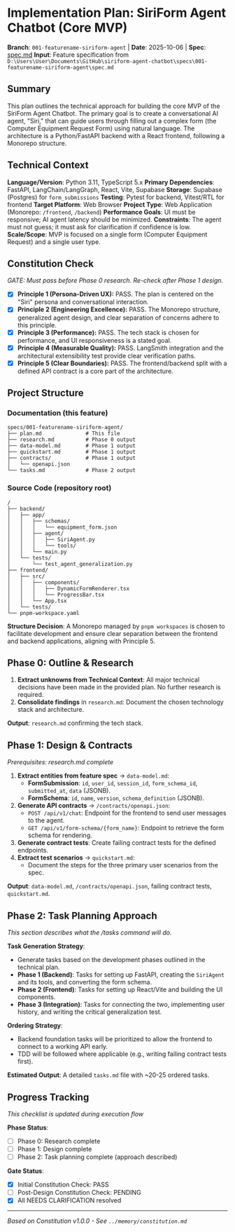
# Implementation Plan: SiriForm Agent Chatbot (Core MVP)

**Branch**: `001-featurename-siriform-agent` | **Date**: 2025-10-06 | **Spec**: [spec.md](./spec.md)
**Input**: Feature specification from `D:\Users\User\Documents\GitHub\siriform-agent-chatbot\specs\001-featurename-siriform-agent\spec.md`

## Summary
This plan outlines the technical approach for building the core MVP of the SiriForm Agent Chatbot. The primary goal is to create a conversational AI agent, "Siri," that can guide users through filling out a complex form (the Computer Equipment Request Form) using natural language. The architecture is a Python/FastAPI backend with a React frontend, following a Monorepo structure.

## Technical Context
**Language/Version**: Python 3.11, TypeScript 5.x
**Primary Dependencies**: FastAPI, LangChain/LangGraph, React, Vite, Supabase
**Storage**: Supabase (Postgres) for `form_submissions`
**Testing**: Pytest for backend, Vitest/RTL for frontend
**Target Platform**: Web Browser
**Project Type**: Web Application (Monorepo: `/frontend`, `/backend`)
**Performance Goals**: UI must be responsive; AI agent latency should be minimized.
**Constraints**: The agent must not guess; it must ask for clarification if confidence is low.
**Scale/Scope**: MVP is focused on a single form (Computer Equipment Request) and a single user type.

## Constitution Check
*GATE: Must pass before Phase 0 research. Re-check after Phase 1 design.*

- [x] **Principle 1 (Persona-Driven UX):** PASS. The plan is centered on the "Siri" persona and conversational interaction.
- [x] **Principle 2 (Engineering Excellence):** PASS. The Monorepo structure, generalized agent design, and clear separation of concerns adhere to this principle.
- [x] **Principle 3 (Performance):** PASS. The tech stack is chosen for performance, and UI responsiveness is a stated goal.
- [x] **Principle 4 (Measurable Quality):** PASS. LangSmith integration and the architectural extensibility test provide clear verification paths.
- [x] **Principle 5 (Clear Boundaries):** PASS. The frontend/backend split with a defined API contract is a core part of the architecture.

## Project Structure

### Documentation (this feature)
```
specs/001-featurename-siriform-agent/
├── plan.md              # This file
├── research.md          # Phase 0 output
├── data-model.md        # Phase 1 output
├── quickstart.md        # Phase 1 output
├── contracts/           # Phase 1 output
│   └── openapi.json
└── tasks.md             # Phase 2 output
```

### Source Code (repository root)
```
/
├── backend/
│   ├── app/
│   │   ├── schemas/
│   │   │   └── equipment_form.json
│   │   ├── agent/
│   │   │   ├── SiriAgent.py
│   │   │   └── tools/
│   │   └── main.py
│   └── tests/
│       └── test_agent_generalization.py
├── frontend/
│   ├── src/
│   │   ├── components/
│   │   │   ├── DynamicFormRenderer.tsx
│   │   │   └── ProgressBar.tsx
│   │   └── App.tsx
│   └── tests/
└── pnpm-workspace.yaml
```

**Structure Decision**: A Monorepo managed by `pnpm workspaces` is chosen to facilitate development and ensure clear separation between the frontend and backend applications, aligning with Principle 5.

## Phase 0: Outline & Research
1.  **Extract unknowns from Technical Context**: All major technical decisions have been made in the provided plan. No further research is required.
2.  **Consolidate findings** in `research.md`: Document the chosen technology stack and architecture.

**Output**: `research.md` confirming the tech stack.

## Phase 1: Design & Contracts
*Prerequisites: research.md complete*

1.  **Extract entities from feature spec** → `data-model.md`:
    -   **FormSubmission**: `id`, `user_id`, `session_id`, `form_schema_id`, `submitted_at`, `data` (JSONB).
    -   **FormSchema**: `id`, `name`, `version`, `schema_definition` (JSONB).
2.  **Generate API contracts** → `/contracts/openapi.json`:
    -   `POST /api/v1/chat`: Endpoint for the frontend to send user messages to the agent.
    -   `GET /api/v1/form-schema/{form_name}`: Endpoint to retrieve the form schema for rendering.
3.  **Generate contract tests**: Create failing contract tests for the defined endpoints.
4.  **Extract test scenarios** → `quickstart.md`:
    -   Document the steps for the three primary user scenarios from the spec.

**Output**: `data-model.md`, `/contracts/openapi.json`, failing contract tests, `quickstart.md`.

## Phase 2: Task Planning Approach
*This section describes what the /tasks command will do.*

**Task Generation Strategy**:
-   Generate tasks based on the development phases outlined in the technical plan.
-   **Phase 1 (Backend)**: Tasks for setting up FastAPI, creating the `SiriAgent` and its tools, and converting the form schema.
-   **Phase 2 (Frontend)**: Tasks for setting up React/Vite and building the UI components.
-   **Phase 3 (Integration)**: Tasks for connecting the two, implementing user history, and writing the critical generalization test.

**Ordering Strategy**:
-   Backend foundation tasks will be prioritized to allow the frontend to connect to a working API early.
-   TDD will be followed where applicable (e.g., writing failing contract tests first).

**Estimated Output**: A detailed `tasks.md` file with ~20-25 ordered tasks.

## Progress Tracking
*This checklist is updated during execution flow*

**Phase Status**:
- [ ] Phase 0: Research complete
- [ ] Phase 1: Design complete
- [ ] Phase 2: Task planning complete (approach described)

**Gate Status**:
- [x] Initial Constitution Check: PASS
- [ ] Post-Design Constitution Check: PENDING
- [x] All NEEDS CLARIFICATION resolved

---
*Based on Constitution v1.0.0 - See `../memory/constitution.md`*
